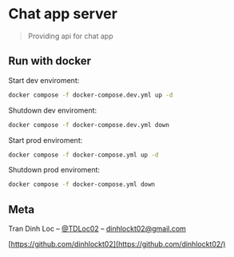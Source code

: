 # Chat app server

> Providing api for chat app

## Run with docker

Start dev enviroment:

```sh
docker compose -f docker-compose.dev.yml up -d
```

Shutdown dev enviroment:

```sh
docker compose -f docker-compose.dev.yml down
```

Start prod enviroment:

```sh
docker compose -f docker-compose.yml up -d
```

Shutdown prod enviroment:

```sh
docker compose -f docker-compose.yml down
```

## Meta

Tran Dinh Loc – [@TDLoc02](https://www.facebook.com/TDLoc02) – dinhlockt02@gmail.com

[https://github.com/dinhlockt02](https://github.com/dinhlockt02/)
